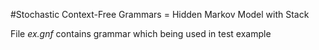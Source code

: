 #Stochastic Context-Free Grammars = Hidden Markov Model with Stack

File *ex.gnf* contains grammar which being used in test example
